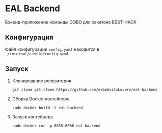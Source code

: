 # EAL Backend

Бэкенд-приложение команды ЭЭБО для хакатона BEST-HACK

## Конфигурация

Файл конфигурации `config.yaml` находится в `./internal/config/config.yaml`

## Запуск

1) Клонирование репозитория
    ```
    git clone git clone https://github.com/eeboAvitoLovers/eal-backend
    ```
2) Сборка Docker контейнера
    ```
    sudo docker build -t eal-backend
    ```
3) Запуск контейнера
   ```
   sudo docker run -p 8080:8080 eal-backend
   ```